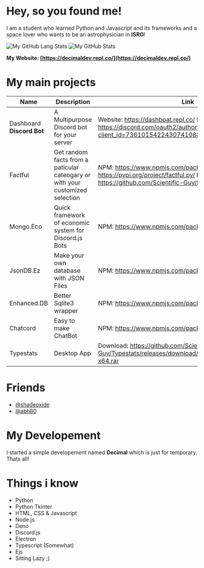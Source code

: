 # Hey, so you found me!

I am a student who learned Python and Javascript and its frameworks and a space lover who wants to be an astrophysician in **ISRO**!

![My GitHub Lang Stats](https://github-readme-stats.vercel.app/api/top-langs/?username=scientific-guy&theme=tokyonight&hide_langs_below=1&layout=compact)
![My GitHub Stats](https://github-readme-stats.vercel.app/api?username=scientific-guy&count_private=true&show_icons=true&theme=tokyonight)

**My Website: [https://decimaldev.repl.co/](https://decimaldev.repl.co/)**

# My main projects
| Name | Description | Link |
|------|------|-----------|
| Dashboard **Discord Bot** | A Multipurpose Discord bot for your server | Website: https://dashboat.repl.co/ Invite: https://discord.com/oauth2/authorize?client_id=736101542243074108&scope=bot&permissions=8 |
| Factful | Get random facts from a paticular cateogary or with your customized selection | NPM: https://www.npmjs.com/package/factful.js PyPi: https://pypi.org/project/factful.py/ Deno: https://github.com/Scientific-Guy/factful.deno |
| Mongo.Eco | Quick framework of economic system for Discord.js Bots | NPM: https://www.npmjs.com/package/mongo.eco |
| JsonDB.Ez | Make your own database with JSON Files | NPM: https://www.npmjs.com/package/jsondb.ez |
| Enhanced.DB | Better Sqlite3 wrapper | NPM: https://www.npmjs.com/package/enhanced.db |
| Chatcord | Easy to make ChatBot | NPM: https://www.npmjs.com/package/chatcord |
| Typestats | Desktop App | Download: https://github.com/Scientific-Guy/Typestats/releases/download/1.0.0/Typestats-win32-x64.rar |

# Friends
- [@shadeoxide](https://github.com/shadeoxide)
- [@abh80](https://github.com/abh80)

# My Developement

I started a simple developement named **Decimal** which is just for temporary. Thats all!

# Things i know

- Python
- Python Tkinter
- HTML, CSS & Javascript
- Node.js
- Deno
- Discord.js
- Electron
- Typescript (Somewhat)
- Ejs
- Sitting Lazy ;)
